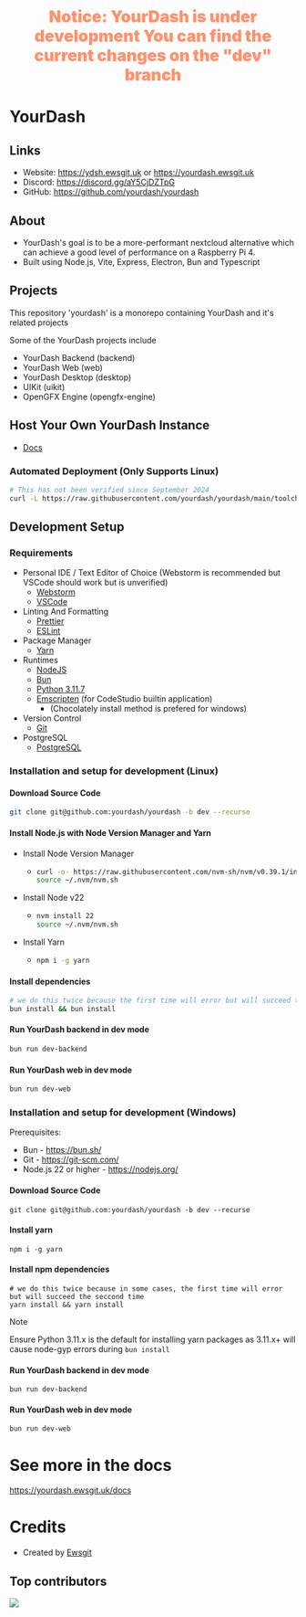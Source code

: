 <h1 align="center" style="font-weight:900;color:#ff926c;">
    Notice: YourDash is under development
    You can find the current changes on the "dev" branch
</h1>

# YourDash

## Links
  - Website: https://ydsh.ewsgit.uk or https://yourdash.ewsgit.uk
  - Discord: https://discord.gg/aY5CjDZTpG
  - GitHub: https://github.com/yourdash/yourdash

## About

- YourDash's goal is to be a more-performant nextcloud alternative which can achieve a good level of performance on a
  Raspberry Pi 4.
- Built using Node.js, Vite, Express, Electron, Bun and Typescript

## Projects

This repository 'yourdash' is a monorepo containing YourDash and it's related projects

Some of the YourDash projects include

- YourDash Backend (backend)
- YourDash Web (web)
- YourDash Desktop (desktop)
- UIKit (uikit)
- OpenGFX Engine (opengfx-engine)

## Host Your Own YourDash Instance

- [Docs](https://ydsh.ewsgit.uk/docs)

### Automated Deployment (Only Supports Linux)
```bash
# This has not been verified since September 2024
curl -L https://raw.githubusercontent.com/yourdash/yourdash/main/toolchain/setupInstance.sh | bash
```

## Development Setup

### Requirements

- Personal IDE / Text Editor of Choice
    (Webstorm is recommended but VSCode should work but is unverified)
    - [Webstorm](https://www.jetbrains.com/webstorm/)
    - [VSCode](https://code.visualstudio.com/)
- Linting And Formatting
  - [Prettier](https://prettier.io/)
  - [ESLint](https://eslint.org/)
- Package Manager
  - [Yarn](https://yarnpkg.com/)
- Runtimes
  - [NodeJS](https://nodejs.org/)
  - [Bun](https://bun.sh/)
  - [Python 3.11.7](https://www.python.org/downloads/release/python-3117/)
  - [Emscripten](https://emscripten.org/docs/getting_started/downloads.html) (for CodeStudio builtin application)
    - (Chocolately install method is prefered for windows)
- Version Control
  - [Git](https://git-scm.com/)
- PostgreSQL
  - [PostgreSQL](https://www.postgresql.org/)

### Installation and setup for development (Linux)

#### Download Source Code
```bash
git clone git@github.com:yourdash/yourdash -b dev --recurse
```

#### Install Node.js with Node Version Manager and Yarn
  - Install Node Version Manager
    - ```bash
      curl -o- https://raw.githubusercontent.com/nvm-sh/nvm/v0.39.1/install.sh | bash
      source ~/.nvm/nvm.sh
      ```
  - Install Node v22
    - ```bash
      nvm install 22
      source ~/.nvm/nvm.sh
      ```
  - Install Yarn
    - ```bash
      npm i -g yarn
      ```

#### Install dependencies
```bash
# we do this twice because the first time will error but will succeed the seccond time
bun install && bun install
```
#### Run YourDash backend in dev mode
```bash
bun run dev-backend
```
#### Run YourDash web in dev mode
```bash
bun run dev-web
```

### Installation and setup for development (Windows)

Prerequisites:
- Bun - https://bun.sh/
- Git - https://git-scm.com/
- Node.js 22 or higher - https://nodejs.org/

#### Download Source Code
```shell
git clone git@github.com:yourdash/yourdash -b dev --recurse
```

#### Install yarn
```shell
npm i -g yarn
```

#### Install npm dependencies
```shell
# we do this twice because in some cases, the first time will error but will succeed the seccond time
yarn install && yarn install
```

> [!NOTE]
> Ensure Python 3.11.x is the default for installing yarn packages as 3.11.x+ will cause node-gyp errors during `bun install`

#### Run YourDash backend in dev mode
```shell
bun run dev-backend
```

#### Run YourDash web in dev mode
```shell
bun run dev-web
```

# See more in the docs

https://yourdash.ewsgit.uk/docs

# Credits

- Created by [Ewsgit](https://github.com/ewsgit)

## Top contributors

<a href="https://github.com/yourdash/yourdash/graphs/contributors">
  <img src="https://contrib.rocks/image?repo=yourdash/yourdash" />
</a>
